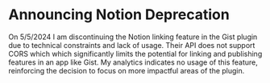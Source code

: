 # Announcing Notion Deprecation


On 5/5/2024 I am discontinuing the Notion linking feature in the Gist plugin due to technical constraints and lack of usage. Their API does not support CORS which which significantly limits the potential for linking and publishing features in an app like Gist. My analytics indicates no usage of this feature, reinforcing the decision to focus on more impactful areas of the plugin.